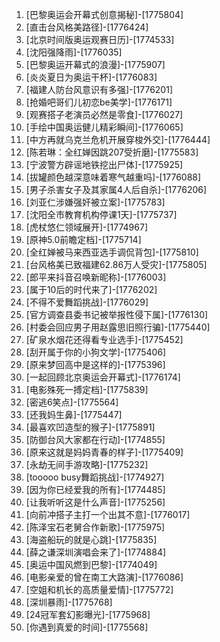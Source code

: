 
1. [巴黎奥运会开幕式创意揭秘]-[1775804]
1. [直击台风格美路径]-[1776424]
1. [北京时间版奥运观赛日历]-[1774533]
1. [沈阳强降雨]-[1776035]
1. [巴黎奥运开幕式的浪漫]-[1775907]
1. [炎炎夏日为奥运干杯]-[1776083]
1. [福建人防台风意识有多强]-[1776201]
1. [抢婚吧哥们儿初恋be美学]-[1776171]
1. [观赛搭子老演员必然是零食]-[1776027]
1. [手绘中国奥运健儿精彩瞬间]-[1776065]
1. [中方再就乌克兰危机开展穿梭外交]-[1776444]
1. [陈若琳：全红婵因跳207受折磨]-[1775583]
1. [宁波警方辟谣地铁挖出尸体]-[1775925]
1. [拔罐颜色越深意味着寒气越重吗]-[1776088]
1. [男子杀害女子及其家属4人后自杀]-[1776206]
1. [刘亚仁涉嫌强奸被立案]-[1775783]
1. [沈阳全市教育机构停课1天]-[1775737]
1. [虎杖悠仁领域展开]-[1774967]
1. [原神5.0前瞻定档]-[1775714]
1. [全红婵被马来西亚选手调侃背包]-[1775810]
1. [台风格美已致福建62.86万人受灾]-[1775805]
1. [郎平来抖音召唤新昵称]-[1776003]
1. [属于10后的时代来了]-[1776202]
1. [不得不爱舞蹈挑战]-[1776029]
1. [官方调查县委书记被举报性侵下属]-[1776130]
1. [村委会回应男子用赵露思旧照行骗]-[1775440]
1. [矿泉水烟花还得看专业选手]-[1775452]
1. [刮开属于你的小狗文学]-[1775406]
1. [原来梦回高中是这样的]-[1775396]
1. [一起回顾北京奥运会开幕式]-[1776174]
1. [电影殊死一搏定档]-[1775839]
1. [密逃6笑点]-[1775564]
1. [还我妈生鼻]-[1775447]
1. [最喜欢凹造型的猴子]-[1775891]
1. [防御台风大家都在行动]-[1774855]
1. [原来这就是妈妈青春的样子]-[1775409]
1. [永劫无间手游攻略]-[1775232]
1. [tooooo busy舞蹈挑战]-[1774927]
1. [因为你已经爱我的所有]-[1774485]
1. [让我听听这是什么声音]-[1775256]
1. [向前冲搭子主打一个出其不意]-[1776017]
1. [陈泽宝石老舅合作新歌]-[1775975]
1. [海盗船玩的就是心跳]-[1775835]
1. [薛之谦深圳演唱会来了]-[1774884]
1. [奥运中国风燃到巴黎]-[1774049]
1. [电影亲爱的曾在南工大路演]-[1776086]
1. [空姐和机长的高质量爱情]-[1775772]
1. [深圳暴雨]-[1775768]
1. [24冠军套幻影曝光]-[1775968]
1. [你遇到真爱的时间]-[1775568]